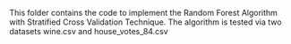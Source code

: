 This folder contains the code to implement the Random Forest Algorithm with Stratified Cross Validation Technique. The algorithm is tested via two datasets wine.csv and house_votes_84.csv

